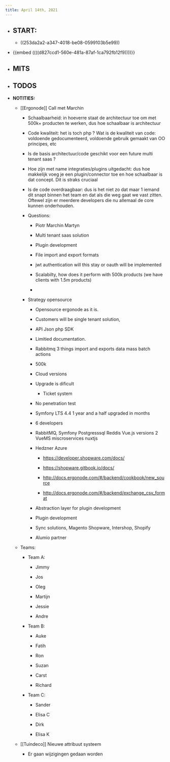 ```yaml
---
title: April 14th, 2021
---
```


- **START:**
	 - 

	 - ((253da2a2-a347-4018-be08-0599103b5e99))

- {{embed  ((((d827ccd1-560e-481a-87af-1ca792fb12f9))))}}

- **MITS**
	 - 

- **TODOS**
	 - 

- **NOTITIES:**
	 - [[Ergonode]] Call met Marchin
		 - Schaalbaarheid: in hoeverre staat de architectuur toe om met 500k+ producten te werken, dus hoe schaalbaar is architectuur


		 - Code kwaliteit: het is toch php ? Wat is de kwaliteit van code: voldoende gedocumenteerd, voldoende gebruik gemaakt van OO principes, etc

		 - Is de basis architectuur/code geschikt voor een future multi tenant saas ?

		 - Hoe zijn met name integraties/plugins uitgedacht: dus hoe makkelijk voeg je een plugin/connector toe en hoe schaalbaar is dat concept. Dit is straks cruciaal

		 - Is de code overdraagbaar: dus is het niet zo dat maar 1 iemand dit snapt binnen het team en dat als die weg gaat we vast zitten. Oftewel zijn er meerdere developers die nu allemaal de core kunnen onderhouden.

		 - Questions:
			 - Piotr Marchin Martyn

			 - Multi tenant saas solution

			 - Plugin development 

			 - File import and export formats 

			 - jwt authentication will this stay or oauth will be implemented

			 - Scalabilty, how does it perform with 500k products (we have clients with 1.5m products)

			 - 

		 - Strategy opensource
			 - Opensource ergonode as it is.

			 - Customers will be single tenant solution, 

			 - API Json php SDK 

			 - Limitied documentation.

			 - Rabbitmq 3 things import and exports data mass batch actions

			 - 500k 

			 - Cloud versions

			 - Upgrade is dificult 
				 - Ticket system

			 - No penetration test 

			 - Symfony LTS 4.4 1 year and a half  upgraded in months

			 - 6 developers

			 - RabbitMQ, Symfony Postgresssql Reddis Vue.js versions 2 VueMS miscroservices nuxtjs 

			 - Hedzner Azure 
				 - https://developer.shopware.com/docs/

				 - https://shopware.gitbook.io/docs/

				 - http://docs.ergonode.com/#/backend/cookbook/new_source

				 - http://docs.ergonode.com/#/backend/exchange_csv_format

			 - Abstraction layer for plugin development 

			 - Plugin development 

			 - Sync solutions, Magento Shopware, Intershop, Shopify 

			 - Alumio partner 

	 - Teams:
		 - Team A:
			 - Jimmy

			 - Jos 

			 - Oleg

			 - Martijn

			 - Jessie

			 - Andre

		 - Team B:
			 - Auke

			 - Fatih

			 - Ron

			 - Suzan

			 - Carst

			 - Richard

		 - Team C:
			 - Sander

			 - Elisa C

			 - Dirk

			 - Elisa K

	 - [[Tuindeco]] Nieuwe attribuut systeem
		 - Er gaan wijzigingen gedaan worden 
